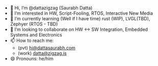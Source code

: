 - 👋 Hi, I’m @dattazigzag (Saurabh Datta)
- 👀 I’m interested in HW, Script-Fooling, RTOS, Interactive New Media
- 🌱 I’m currently learning (Well if I have time) rust (WIP), LVGL(TBD), Zephyer (RTOS - TBD)
- 💞️ I’m looking to collaborate on HW <-> SW Integration, Embedded Systems and Electronics
- 📫 How to reach me:
  - (pvt) hi@dattasaurabh.com
  - (work) datta@zigzag.is
- 😄 Pronouns: he/him

<!---
dattazigzag/dattazigzag is a ✨ special ✨ repository because its `README.md` (this file) appears on your GitHub profile.
You can click the Preview link to take a look at your changes.
--->
